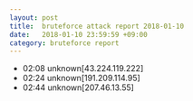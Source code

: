 ```yaml
---
layout: post
title:  bruteforce attack report 2018-01-10
date:   2018-01-10 23:59:59 +09:00
category: bruteforce report
---
```


* 02:08 unknown[43.224.119.222]
* 02:24 unknown[191.209.114.95]
* 02:44 unknown[207.46.13.55]
